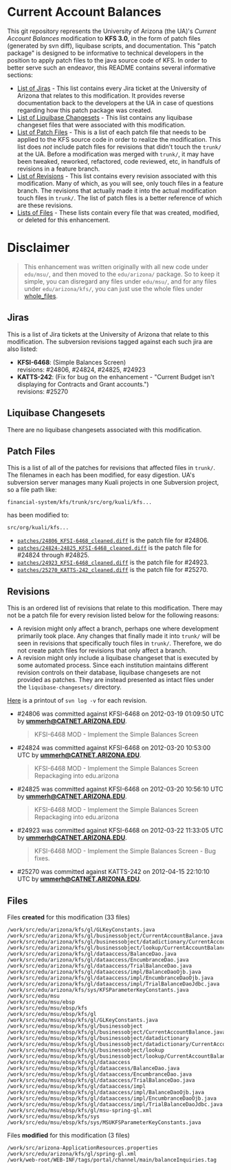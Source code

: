 Current Account Balances
========================

This git repository represents the University of Arizona (the UA)'s _Current Account Balances_ modification to **KFS 3.0**, in the form of patch files (generated by svn diff), liquibase scripts, and documentation.
This "patch package" is designed to be informative to technical developers in the position to
apply patch files to the java source code of KFS. In order to better serve such an endeavor,
this README contains several informative sections:

* <a href="#jiras">List of Jiras</a> - This list contains every Jira ticket at the University of Arizona
  that relates to this modification. It provides reverse documentation back to the developers at
  the UA in case of questions regarding how this patch package was created.
* <a href="#liquibase-changesets">List of Liquibase Changesets</a> - This list contains any
  liquibase changeset files that were associated with this modification.
* <a href="#patch-files">List of Patch Files</a> - This is a list of each patch file that needs
  to be applied to the KFS source code in order to realize the modification. This list does _not_
  include patch files for revisions that didn't touch the `trunk/` at the UA.
  Before a modification was merged with `trunk/`, it may have been tweaked, reworked, refactored,
  code reviewed, etc, in handfuls of revisions in a feature branch.
* <a href="#revisions">List of Revisions</a> - This list contains every revision associated with
  this modification. Many of which, as you will see, only touch files in a feature branch. The
  revisions that actually made it into the actual modification touch files in `trunk/`. The list
  of patch files is a better reference of which are these revisions.
* <a href="#files">Lists of Files</a> - These lists contain every file that was created,
  modified, or deleted for this enhancement.

Disclaimer
==========

> This enhancement was written originally with all new code under `edu/msu/`, and then moved to the `edu/arizona/` package. So to keep it simple, you can disregard any files under `edu/msu/`, and for any files under `edu/arizona/kfs/`, you can just use the whole files under [whole_files](whole_files).

<h2>Jiras</h2>

This is a list of Jira tickets at the University of Arizona that relate to this modification. The subversion revisions tagged against each such jira are also listed:

* **KFSI-6468**: (Simple Balances Screen)<br />
  revisions: #24806, #24824, #24825, #24923
* **KATTS-242**: (Fix for bug on the enhancement - "Current Budget isn't displaying for Contracts and Grant accounts.")<br />
  revisions: #25270

<h2>Liquibase Changesets</h2>

There are no liquibase changesets associated with this modification.

<h2>Patch Files</h2>

This is a list of all of the patches for revisions that affected files in `trunk/`. The filenames in each has been modified, for easy digestion. UA's subversion server manages many Kuali projects in one Subversion project, so a file path like:

```
financial-system/kfs/trunk/src/org/kuali/kfs...
```

has been modified to:

```
src/org/kuali/kfs...
```

* [`patches/24806_KFSI-6468_cleaned.diff`](patches/24806_KFSI-6468_cleaned.diff) is the patch file for #24806.
* [`patches/24824-24825_KFSI-6468_cleaned.diff`](patches/24824-24825_KFSI-6468_cleaned.diff) is the patch file for #24824 through #24825.
* [`patches/24923_KFSI-6468_cleaned.diff`](patches/24923_KFSI-6468_cleaned.diff) is the patch file for #24923.
* [`patches/25270_KATTS-242_cleaned.diff`](patches/25270_KATTS-242_cleaned.diff) is the patch file for #25270.

<h2>Revisions</h2>

This is an ordered list of revisions that relate to this modification. There may not be a patch
file for every revision listed below for the following reasons:

* A revision might only affect a branch, perhaps one where development primarily took place. Any
  changes that finally made it into `trunk/` will be seen in revisions that specifically touch
  files in `trunk/`. Therefore, we do not create patch files for revisions that only affect a
  branch.
* A revision might only include a liquibase changeset that is executed by some automated process.
  Since each institution maintains different revision controls on their database, liquibase
  changesets are not provided as patches. They are instead presented as intact files under the
  `liquibase-changesets/` directory.

[Here](patch_log.txt) is a printout of `svn log -v` for each revision.

*   \#24806 was committed against KFSI-6468 on 2012-03-19 01:09:50 UTC by <strong>ummerh@CATNET.ARIZONA.EDU</strong>.

    > KFSI-6468 MOD - Implement the Simple Balances Screen
*   \#24824 was committed against KFSI-6468 on 2012-03-20 10:53:00 UTC by <strong>ummerh@CATNET.ARIZONA.EDU</strong>.

    > KFSI-6468 MOD - Implement the Simple Balances Screen
    > Repackaging into edu.arizona
*   \#24825 was committed against KFSI-6468 on 2012-03-20 10:56:10 UTC by <strong>ummerh@CATNET.ARIZONA.EDU</strong>.

    > KFSI-6468 MOD - Implement the Simple Balances Screen
    > Repackaging into edu.arizona
*   \#24923 was committed against KFSI-6468 on 2012-03-22 11:33:05 UTC by <strong>ummerh@CATNET.ARIZONA.EDU</strong>.

    > KFSI-6468 MOD - Implement the Simple Balances Screen - Bug fixes.
*   \#25270 was committed against KATTS-242 on 2012-04-15 22:10:10 UTC by <strong>ummerh@CATNET.ARIZONA.EDU</strong>.



<h2>Files</h2>

Files **created** for this modification (33 files)

    /work/src/edu/arizona/kfs/gl/GLKeyConstants.java
    /work/src/edu/arizona/kfs/gl/businessobject/CurrentAccountBalance.java
    /work/src/edu/arizona/kfs/gl/businessobject/datadictionary/CurrentAccountBalance.xml
    /work/src/edu/arizona/kfs/gl/businessobject/lookup/CurrentAccountBalanceLookupableHelperServiceImpl.java
    /work/src/edu/arizona/kfs/gl/dataaccess/BalanceDao.java
    /work/src/edu/arizona/kfs/gl/dataaccess/EncumbranceDao.java
    /work/src/edu/arizona/kfs/gl/dataaccess/TrialBalanceDao.java
    /work/src/edu/arizona/kfs/gl/dataaccess/impl/BalanceDaoOjb.java
    /work/src/edu/arizona/kfs/gl/dataaccess/impl/EncumbranceDaoOjb.java
    /work/src/edu/arizona/kfs/gl/dataaccess/impl/TrialBalanceDaoJdbc.java
    /work/src/edu/arizona/kfs/sys/KFSParameterKeyConstants.java
    /work/src/edu/msu
    /work/src/edu/msu/ebsp
    /work/src/edu/msu/ebsp/kfs
    /work/src/edu/msu/ebsp/kfs/gl
    /work/src/edu/msu/ebsp/kfs/gl/GLKeyConstants.java
    /work/src/edu/msu/ebsp/kfs/gl/businessobject
    /work/src/edu/msu/ebsp/kfs/gl/businessobject/CurrentAccountBalance.java
    /work/src/edu/msu/ebsp/kfs/gl/businessobject/datadictionary
    /work/src/edu/msu/ebsp/kfs/gl/businessobject/datadictionary/CurrentAccountBalance.xml
    /work/src/edu/msu/ebsp/kfs/gl/businessobject/lookup
    /work/src/edu/msu/ebsp/kfs/gl/businessobject/lookup/CurrentAccountBalanceLookupableHelperServiceImpl.java
    /work/src/edu/msu/ebsp/kfs/gl/dataaccess
    /work/src/edu/msu/ebsp/kfs/gl/dataaccess/BalanceDao.java
    /work/src/edu/msu/ebsp/kfs/gl/dataaccess/EncumbranceDao.java
    /work/src/edu/msu/ebsp/kfs/gl/dataaccess/TrialBalanceDao.java
    /work/src/edu/msu/ebsp/kfs/gl/dataaccess/impl
    /work/src/edu/msu/ebsp/kfs/gl/dataaccess/impl/BalanceDaoOjb.java
    /work/src/edu/msu/ebsp/kfs/gl/dataaccess/impl/EncumbranceDaoOjb.java
    /work/src/edu/msu/ebsp/kfs/gl/dataaccess/impl/TrialBalanceDaoJdbc.java
    /work/src/edu/msu/ebsp/kfs/gl/msu-spring-gl.xml
    /work/src/edu/msu/ebsp/kfs/sys
    /work/src/edu/msu/ebsp/kfs/sys/MSUKFSParameterKeyConstants.java

Files **modified** for this modification (3 files)

    /work/src/arizona-ApplicationResources.properties
    /work/src/edu/arizona/kfs/gl/spring-gl.xml
    /work/web-root/WEB-INF/tags/portal/channel/main/balanceInquiries.tag

